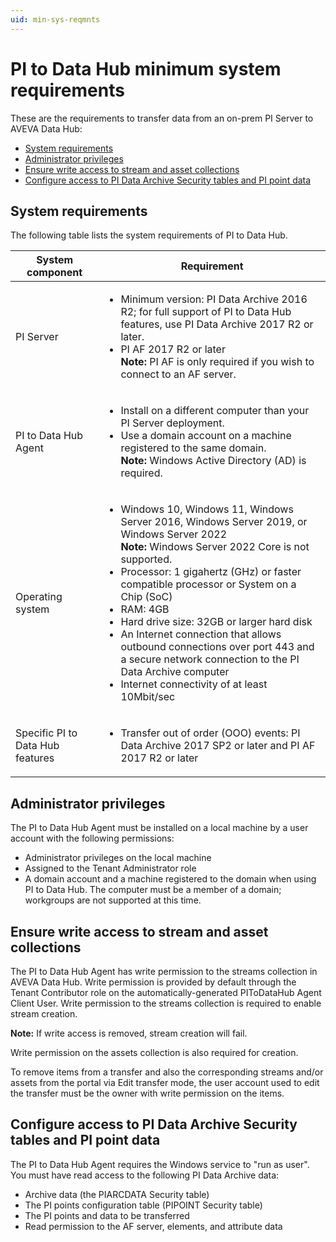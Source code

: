 ```yaml
---
uid: min-sys-reqmnts
---
```


# PI to Data Hub minimum system requirements

These are the requirements to transfer data from an on-prem PI Server to AVEVA Data Hub:

  - [System requirements](#system-requirements)
  - [Administrator privileges](#administrator-privileges)
  - [Ensure write access to stream and asset collections](#ensure-write-access-to-stream-and-asset-collections)
  - [Configure access to PI Data Archive Security tables and PI point data](#configure-access-to-pi-data-archive-security-tables-and-pi-point-data)

## System requirements

The following table lists the system requirements of PI to Data Hub.

| System component | Requirement |
| ------------- | ----------------- |
| PI Server | <ul><li>Minimum version: PI Data Archive 2016 R2; for full support of PI to Data Hub features, use PI Data Archive 2017 R2 or later.</li><li>PI AF 2017 R2 or later<br>**Note:** PI AF is only required if you wish to connect to an AF server.</li></ul> |
| PI to Data Hub Agent | <ul><li> Install on a different computer than your PI Server deployment.</li><li>Use a domain account on a machine registered to the same domain.<br>**Note:** Windows Active Directory (AD) is required.</li> |
|Operating system |<ul><li>Windows 10, Windows 11, Windows Server 2016, Windows Server 2019, or Windows Server 2022<br>**Note:** Windows Server 2022 Core is not supported.</li><li>Processor: 1 gigahertz (GHz) or faster compatible processor or System on a Chip (SoC)</li><li>RAM: 4GB</li><li>Hard drive size: 32GB or larger hard disk</li><li>An Internet connection that allows outbound connections over port 443 and a secure network connection to the PI Data Archive computer</li><li>Internet connectivity of at least 10Mbit/sec</li></ul> |
| Specific PI to Data Hub features | <ul><li>Transfer out of order (OOO) events: PI Data Archive 2017 SP2 or later and PI AF 2017 R2 or later |

## Administrator privileges

The PI to Data Hub Agent must be installed on a local machine by a user account with the following permissions: 

* Administrator privileges on the local machine
* Assigned to the Tenant Administrator role
* A domain account and a machine registered to the domain when using PI to Data Hub. The computer must be a member of a domain; workgroups are not supported at this time.

## Ensure write access to stream and asset collections 

The PI to Data Hub Agent has write permission to the streams collection in AVEVA Data Hub. Write permission is provided by default through the Tenant Contributor role on the automatically-generated PIToDataHub Agent Client User. Write permission to the streams collection is required to enable stream creation.

**Note:** If write access is removed, stream creation will fail.

Write permission on the assets collection is also required for creation.

To remove items from a transfer and also the corresponding streams and/or assets from the portal via Edit transfer mode, the user account used to edit the transfer must be the owner with write permission on the items. 

## Configure access to PI Data Archive Security tables and PI point data

The PI to Data Hub Agent requires the Windows service to "run as user". You must have read access to the following PI Data Archive data:

* Archive data (the PIARCDATA Security table)
* The PI points configuration table (PIPOINT Security table)
* The PI points and data to be transferred
* Read permission to the AF server, elements, and attribute data
